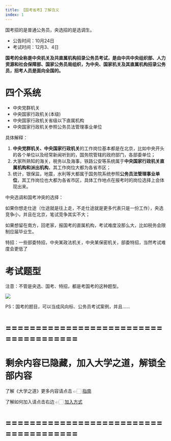 ```yaml
---
title: 【国考省考】了解含义
index: 1
---
```


国考招的是普通公务员，央选招的是选调生。

- 公告时间：10月24日
- 考试时间：12月3、4日

**国考的全称是中央机关及共直属机构招录公务员考试，是由中共中央组织部、人力资源和社会保障部、国家公务员局组织，为中央、国家机关及其直属机构招录公务员，招考人员是面向全国的。**

# 四个系统

- 中央党群机关
- 中央国家行政机关(本级)
- 中央国家行政机关省级以下直属机构
- 中央国家行政机关参照公务员法管理事业单位

具体解释：

1. **中央党群机关、中央国家行政机关**的工作岗位基本都是在北京，比如中央开头的各个单位以及经常新闻听到的，国务院管辖的政府部门，各部委单位；
2. 大家所熟知的海关，税务以及海事，铁路公安等系统属于**中央国家行政机关直属机构和派出机构**，其工作岗位大都为各省市区；
3. 统计，银保监，地震，水利等大都属于国务院系统参照**公务员法管理事业单位**，其工作岗位也大都为各省市区，具体工作地点在报考时的岗位选择上会体现出来。

中央选调和国考冲突的选择：

如果你想走仕途（仕途就是往上走，不走仕途就是更多代表只是一份工作），央选竞争小，并且在北京，笔试竞争其实不大；

如果想留在南方，回老家，报国考的直属机构，考试难度没那么大，比如税务会限制应届毕业生。

特招：一些部委特招，中央某政法机关，中央某保密机关，部委特招，当然考试难度会更低了

# 考试题型

注意：不管是央选、国考、特招，都是考国考的这种题型。

![](https://images-tomcode-1258913748.cos.ap-guangzhou.myqcloud.com/202305272345237.png)

PS：国考的题目，可以当成风向标、公务员考试案例，并且……

# ======================================

# 剩余内容已隐藏，加入大学之道，解锁全部内容

了解《大学之道》更多内容请点击 👉🏻 [指南](/pay/daxuezhidao)

了解如何加入请点击右边 👉🏻 [加入方式](/pay/jiaru)

# ======================================
